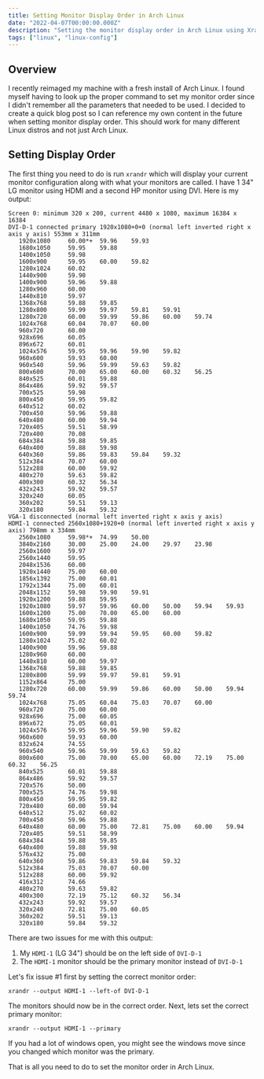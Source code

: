 ```yaml
---
title: Setting Monitor Display Order in Arch Linux
date: "2022-04-07T00:00:00.000Z"
description: "Setting the monitor display order in Arch Linux using Xrandr for a multi-monitor set"
tags: ["linux", "linux-config"]
---
```


## Overview

I recently reimaged my machine with a fresh install of Arch Linux. I found myself having to look up the proper command to set my monitor order since I didn't remember all the parameters that needed to be used. I decided to create a quick blog post so I can reference my own content in the future when setting monitor display order. This should work for many different Linux distros and not just Arch Linux.

## Setting Display Order

The first thing you need to do is run `xrandr` which will display your current monitor configuration along with what your monitors are called. I have 1 34" LG monitor using HDMI and a second HP monitor using DVI. Here is my output:

```
Screen 0: minimum 320 x 200, current 4480 x 1080, maximum 16384 x 16384
DVI-D-1 connected primary 1920x1080+0+0 (normal left inverted right x axis y axis) 553mm x 311mm
   1920x1080     60.00*+  59.96    59.93  
   1680x1050     59.95    59.88  
   1400x1050     59.98  
   1600x900      59.95    60.00    59.82  
   1280x1024     60.02  
   1440x900      59.90  
   1400x900      59.96    59.88  
   1280x960      60.00  
   1440x810      59.97  
   1368x768      59.88    59.85  
   1280x800      59.99    59.97    59.81    59.91  
   1280x720      60.00    59.99    59.86    60.00    59.74  
   1024x768      60.04    70.07    60.00  
   960x720       60.00  
   928x696       60.05  
   896x672       60.01  
   1024x576      59.95    59.96    59.90    59.82  
   960x600       59.93    60.00  
   960x540       59.96    59.99    59.63    59.82  
   800x600       70.00    65.00    60.00    60.32    56.25  
   840x525       60.01    59.88  
   864x486       59.92    59.57  
   700x525       59.98  
   800x450       59.95    59.82  
   640x512       60.02  
   700x450       59.96    59.88  
   640x480       60.00    59.94  
   720x405       59.51    58.99  
   720x400       70.08  
   684x384       59.88    59.85  
   640x400       59.88    59.98  
   640x360       59.86    59.83    59.84    59.32  
   512x384       70.07    60.00  
   512x288       60.00    59.92  
   480x270       59.63    59.82  
   400x300       60.32    56.34  
   432x243       59.92    59.57  
   320x240       60.05  
   360x202       59.51    59.13  
   320x180       59.84    59.32  
VGA-1 disconnected (normal left inverted right x axis y axis)
HDMI-1 connected 2560x1080+1920+0 (normal left inverted right x axis y axis) 798mm x 334mm
   2560x1080     59.98*+  74.99    50.00  
   3840x2160     30.00    25.00    24.00    29.97    23.98  
   2560x1600     59.97  
   2560x1440     59.95  
   2048x1536     60.00  
   1920x1440     75.00    60.00  
   1856x1392     75.00    60.01  
   1792x1344     75.00    60.01  
   2048x1152     59.98    59.90    59.91  
   1920x1200     59.88    59.95  
   1920x1080     59.97    59.96    60.00    50.00    59.94    59.93  
   1600x1200     75.00    70.00    65.00    60.00  
   1680x1050     59.95    59.88  
   1400x1050     74.76    59.98  
   1600x900      59.99    59.94    59.95    60.00    59.82  
   1280x1024     75.02    60.02  
   1400x900      59.96    59.88  
   1280x960      60.00  
   1440x810      60.00    59.97  
   1368x768      59.88    59.85  
   1280x800      59.99    59.97    59.81    59.91  
   1152x864      75.00  
   1280x720      60.00    59.99    59.86    60.00    50.00    59.94    59.74  
   1024x768      75.05    60.04    75.03    70.07    60.00  
   960x720       75.00    60.00  
   928x696       75.00    60.05  
   896x672       75.05    60.01  
   1024x576      59.95    59.96    59.90    59.82  
   960x600       59.93    60.00  
   832x624       74.55  
   960x540       59.96    59.99    59.63    59.82  
   800x600       75.00    70.00    65.00    60.00    72.19    75.00    60.32    56.25  
   840x525       60.01    59.88  
   864x486       59.92    59.57  
   720x576       50.00  
   700x525       74.76    59.98  
   800x450       59.95    59.82  
   720x480       60.00    59.94  
   640x512       75.02    60.02  
   700x450       59.96    59.88  
   640x480       60.00    75.00    72.81    75.00    60.00    59.94  
   720x405       59.51    58.99  
   684x384       59.88    59.85  
   640x400       59.88    59.98  
   576x432       75.00  
   640x360       59.86    59.83    59.84    59.32  
   512x384       75.03    70.07    60.00  
   512x288       60.00    59.92  
   416x312       74.66  
   480x270       59.63    59.82  
   400x300       72.19    75.12    60.32    56.34  
   432x243       59.92    59.57  
   320x240       72.81    75.00    60.05  
   360x202       59.51    59.13  
   320x180       59.84    59.32  
```

There are two issues for me with this output:

1. My `HDMI-1` (LG 34") should be on the left side of `DVI-D-1`
2. The `HDMI-1` monitor should be the primary monitor instead of `DVI-D-1`

Let's fix issue #1 first by setting the correct monitor order:

```
xrandr --output HDMI-1 --left-of DVI-D-1
```

The monitors should now be in the correct order. Next, lets set the correct primary monitor:

```
xrandr --output HDMI-1 --primary
```

If you had a lot of windows open, you might see the windows move since you changed which monitor was the primary.

That is all you need to do to set the monitor order in Arch Linux.